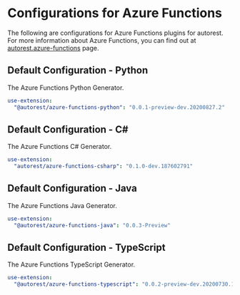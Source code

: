 # Configurations for Azure Functions

The following are configurations for Azure Functions plugins for autorest. For more information about Azure Functions, you can find out at [autorest.azure-functions](https://github.com/Azure/autorest.azure-functions) page.

## Default Configuration - Python

The Azure Functions Python Generator.

``` yaml $(azure-functions-python)
use-extension:
  "@autorest/azure-functions-python": "0.0.1-preview-dev.20200827.2"
```

## Default Configuration - C\#

The Azure Functions C# Generator.

``` yaml $(azure-functions-csharp)
use-extension:
  "autorest/azure-functions-csharp": "0.1.0-dev.187602791"
```

## Default Configuration - Java

The Azure Functions Java Generator.

``` yaml $(azure-functions-java)
use-extension:
  "@autorest/azure-functions-java": "0.0.3-Preview"
```

## Default Configuration - TypeScript

The Azure Functions TypeScript Generator.

``` yaml $(azure-functions-typescript)
use-extension:
  "@autorest/azure-functions-typescript": "0.0.2-preview-dev.20200730.1"
```

